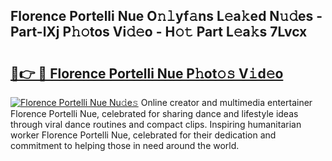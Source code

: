 ## Florence Portelli Nue O𝚗𝚕yf𝚊ns L𝚎a𝚔ed N𝚞𝚍es - Part-lXj P𝚑𝚘tos Vi𝚍𝚎o - H𝚘𝚝 Part L𝚎a𝚔s 7Lvcx

# <h2><a href="http://kf1wdt.oniu.top/?m=Florence+Portelli+Nue">🔗👉 🔴 Florence Portelli Nue P𝚑ot𝚘𝚜 V𝚒d𝚎o</a></h2>

[![Florence Portelli Nue Nu𝚍e𝚜](https://i.imgur.com/0qMVB7G.gif)](http://kf1wdt.oniu.top/?m=Florence+Portelli+Nue)
Online creator and multimedia entertainer Florence Portelli Nue, celebrated for sharing dance and lifestyle ideas through viral dance routines and compact clips. Inspiring humanitarian worker Florence Portelli Nue, celebrated for their dedication and commitment to helping those in need around the world.  
